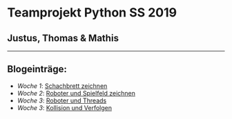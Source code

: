 # Teamprojekt Python SS 2019
## Justus, Thomas & Mathis
---
## Blogeinträge:

- *Woche 1*: [Schachbrett zeichnen](/week1/index.md)
- *Woche 2*: [Roboter und Spielfeld zeichnen](/week2/index_week2.md)
- *Woche 3*: [Roboter und Threads](/week3/index_week3.md)
- *Woche 3*: [Kollision und Verfolgen](/week4/index_week4.md)
